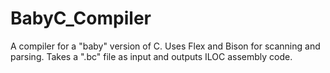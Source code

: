 # BabyC_Compiler
A compiler for a "baby" version of C. Uses Flex and Bison for scanning and parsing. Takes a ".bc" file as input and outputs ILOC assembly code.
